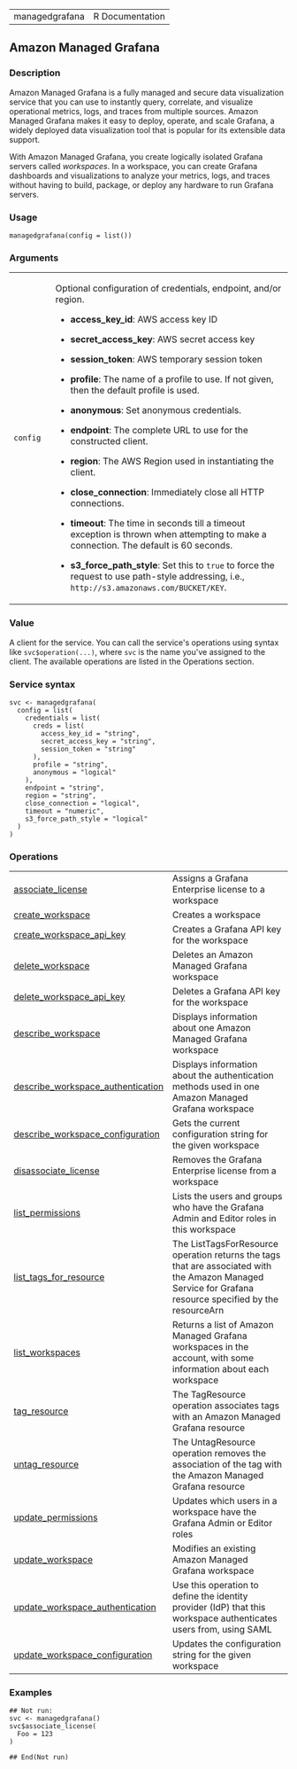 <table style="width: 100%;">
<tbody>
<tr class="odd">
<td>managedgrafana</td>
<td style="text-align: right;">R Documentation</td>
</tr>
</tbody>
</table>

## Amazon Managed Grafana

### Description

Amazon Managed Grafana is a fully managed and secure data visualization
service that you can use to instantly query, correlate, and visualize
operational metrics, logs, and traces from multiple sources. Amazon
Managed Grafana makes it easy to deploy, operate, and scale Grafana, a
widely deployed data visualization tool that is popular for its
extensible data support.

With Amazon Managed Grafana, you create logically isolated Grafana
servers called *workspaces*. In a workspace, you can create Grafana
dashboards and visualizations to analyze your metrics, logs, and traces
without having to build, package, or deploy any hardware to run Grafana
servers.

### Usage

    managedgrafana(config = list())

### Arguments

<table>
<colgroup>
<col style="width: 15%" />
<col style="width: 85%" />
</colgroup>
<tbody>
<tr class="odd">
<td><code id="managedgrafana_:_config">config</code></td>
<td><p>Optional configuration of credentials, endpoint, and/or
region.</p>
<ul>
<li><p><strong>access_key_id</strong>: AWS access key ID</p></li>
<li><p><strong>secret_access_key</strong>: AWS secret access
key</p></li>
<li><p><strong>session_token</strong>: AWS temporary session
token</p></li>
<li><p><strong>profile</strong>: The name of a profile to use. If not
given, then the default profile is used.</p></li>
<li><p><strong>anonymous</strong>: Set anonymous credentials.</p></li>
<li><p><strong>endpoint</strong>: The complete URL to use for the
constructed client.</p></li>
<li><p><strong>region</strong>: The AWS Region used in instantiating the
client.</p></li>
<li><p><strong>close_connection</strong>: Immediately close all HTTP
connections.</p></li>
<li><p><strong>timeout</strong>: The time in seconds till a timeout
exception is thrown when attempting to make a connection. The default is
60 seconds.</p></li>
<li><p><strong>s3_force_path_style</strong>: Set this to
<code>true</code> to force the request to use path-style addressing,
i.e., <code
style="white-space: pre;">⁠http://s3.amazonaws.com/BUCKET/KEY⁠</code>.</p></li>
</ul></td>
</tr>
</tbody>
</table>

### Value

A client for the service. You can call the service's operations using
syntax like `svc$operation(...)`, where `svc` is the name you've
assigned to the client. The available operations are listed in the
Operations section.

### Service syntax

    svc <- managedgrafana(
      config = list(
        credentials = list(
          creds = list(
            access_key_id = "string",
            secret_access_key = "string",
            session_token = "string"
          ),
          profile = "string",
          anonymous = "logical"
        ),
        endpoint = "string",
        region = "string",
        close_connection = "logical",
        timeout = "numeric",
        s3_force_path_style = "logical"
      )
    )

### Operations

<table>
<tbody>
<tr class="odd">
<td style="text-align: left;"><a href="../managedgrafana_associate_license/"> associate_license </a></td>
<td style="text-align: left;">Assigns a Grafana Enterprise license to a
workspace</td>
</tr>
<tr class="even">
<td style="text-align: left;"><a href="../managedgrafana_create_workspace/"> create_workspace </a></td>
<td style="text-align: left;">Creates a workspace</td>
</tr>
<tr class="odd">
<td style="text-align: left;"><a href="../managedgrafana_create_workspace_api_key/"> create_workspace_api_key </a></td>
<td style="text-align: left;">Creates a Grafana API key for the
workspace</td>
</tr>
<tr class="even">
<td style="text-align: left;"><a href="../managedgrafana_delete_workspace/"> delete_workspace </a></td>
<td style="text-align: left;">Deletes an Amazon Managed Grafana
workspace</td>
</tr>
<tr class="odd">
<td style="text-align: left;"><a href="../managedgrafana_delete_workspace_api_key/"> delete_workspace_api_key </a></td>
<td style="text-align: left;">Deletes a Grafana API key for the
workspace</td>
</tr>
<tr class="even">
<td style="text-align: left;"><a href="../managedgrafana_describe_workspace/"> describe_workspace </a></td>
<td style="text-align: left;">Displays information about one Amazon
Managed Grafana workspace</td>
</tr>
<tr class="odd">
<td style="text-align: left;"><a href="../managedgrafana_describe_workspace_authentication/"> describe_workspace_authentication </a></td>
<td style="text-align: left;">Displays information about the
authentication methods used in one Amazon Managed Grafana workspace</td>
</tr>
<tr class="even">
<td style="text-align: left;"><a href="../managedgrafana_describe_workspace_configuration/"> describe_workspace_configuration </a></td>
<td style="text-align: left;">Gets the current configuration string for
the given workspace</td>
</tr>
<tr class="odd">
<td style="text-align: left;"><a href="../managedgrafana_disassociate_license/"> disassociate_license </a></td>
<td style="text-align: left;">Removes the Grafana Enterprise license
from a workspace</td>
</tr>
<tr class="even">
<td style="text-align: left;"><a href="../managedgrafana_list_permissions/"> list_permissions </a></td>
<td style="text-align: left;">Lists the users and groups who have the
Grafana Admin and Editor roles in this workspace</td>
</tr>
<tr class="odd">
<td style="text-align: left;"><a href="../managedgrafana_list_tags_for_resource/"> list_tags_for_resource </a></td>
<td style="text-align: left;">The ListTagsForResource operation returns
the tags that are associated with the Amazon Managed Service for Grafana
resource specified by the resourceArn</td>
</tr>
<tr class="even">
<td style="text-align: left;"><a href="../managedgrafana_list_workspaces/"> list_workspaces </a></td>
<td style="text-align: left;">Returns a list of Amazon Managed Grafana
workspaces in the account, with some information about each
workspace</td>
</tr>
<tr class="odd">
<td style="text-align: left;"><a href="../managedgrafana_tag_resource/"> tag_resource </a></td>
<td style="text-align: left;">The TagResource operation associates tags
with an Amazon Managed Grafana resource</td>
</tr>
<tr class="even">
<td style="text-align: left;"><a href="../managedgrafana_untag_resource/"> untag_resource </a></td>
<td style="text-align: left;">The UntagResource operation removes the
association of the tag with the Amazon Managed Grafana resource</td>
</tr>
<tr class="odd">
<td style="text-align: left;"><a href="../managedgrafana_update_permissions/"> update_permissions </a></td>
<td style="text-align: left;">Updates which users in a workspace have
the Grafana Admin or Editor roles</td>
</tr>
<tr class="even">
<td style="text-align: left;"><a href="../managedgrafana_update_workspace/"> update_workspace </a></td>
<td style="text-align: left;">Modifies an existing Amazon Managed
Grafana workspace</td>
</tr>
<tr class="odd">
<td style="text-align: left;"><a href="../managedgrafana_update_workspace_authentication/"> update_workspace_authentication </a></td>
<td style="text-align: left;">Use this operation to define the identity
provider (IdP) that this workspace authenticates users from, using
SAML</td>
</tr>
<tr class="even">
<td style="text-align: left;"><a href="../managedgrafana_update_workspace_configuration/"> update_workspace_configuration </a></td>
<td style="text-align: left;">Updates the configuration string for the
given workspace</td>
</tr>
</tbody>
</table>

### Examples

    ## Not run: 
    svc <- managedgrafana()
    svc$associate_license(
      Foo = 123
    )

    ## End(Not run)
